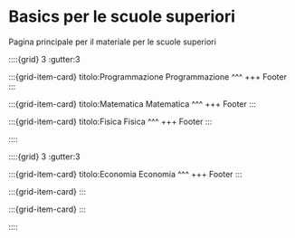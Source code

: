# Basics per le scuole superiori

Pagina principale per il materiale per le scuole superiori

::::{grid} 3
:gutter:3

:::{grid-item-card} titolo:Programmazione
Programmazione
^^^
+++
Footer
:::

:::{grid-item-card} titolo:Matematica
Matematica
^^^
+++
Footer
:::

:::{grid-item-card} titolo:Fisica
Fisica
^^^
+++
Footer
:::

::::

::::{grid} 3
:gutter:3

:::{grid-item-card} titolo:Economia
Economia
^^^
+++
Footer
:::

:::{grid-item-card}
:::

:::{grid-item-card}
:::

::::


